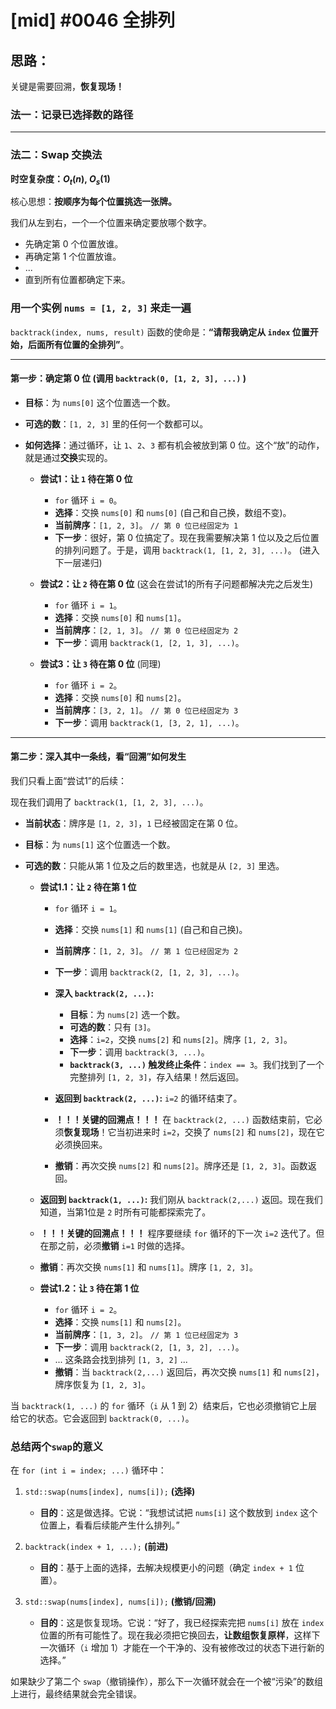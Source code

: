 # [mid] #0046 全排列

## 思路：

关键是需要回溯，**恢复现场！**

### 法一：记录已选择数的路径

***

### 法二：Swap 交换法

**时空复杂度：$O_t(n)$, $O_s(1)$**

核心思想：**按顺序为每个位置挑选一张牌。**

我们从左到右，一个一个位置来确定要放哪个数字。
- 先确定第 0 个位置放谁。
- 再确定第 1 个位置放谁。
- ...
- 直到所有位置都确定下来。

### 用一个实例 `nums = [1, 2, 3]` 来走一遍

`backtrack(index, nums, result)` 函数的使命是：**“请帮我确定从 `index` 位置开始，后面所有位置的全排列”**。

---

#### **第一步：确定第 0 位 (调用 `backtrack(0, [1, 2, 3], ...)` )**

-   **目标**：为 `nums[0]` 这个位置选一个数。
-   **可选的数**：`[1, 2, 3]` 里的任何一个数都可以。
-   **如何选择**：通过循环，让 `1`、`2`、`3` 都有机会被放到第 0 位。这个“放”的动作，就是通过**交换**实现的。

    -   **尝试1：让 `1` 待在第 0 位**
        -   `for` 循环 `i = 0`。
        -   **选择**：交换 `nums[0]` 和 `nums[0]` (自己和自己换，数组不变)。
        -   **当前牌序**：`[1, 2, 3]`。 `// 第 0 位已经固定为 1`
        -   **下一步**：很好，第 0 位搞定了。现在我需要解决第 1 位以及之后位置的排列问题了。于是，调用 `backtrack(1, [1, 2, 3], ...)`。 (进入下一层递归)

    -   **尝试2：让 `2` 待在第 0 位** (这会在尝试1的所有子问题都解决完之后发生)
        -   `for` 循环 `i = 1`。
        -   **选择**：交换 `nums[0]` 和 `nums[1]`。
        -   **当前牌序**：`[2, 1, 3]`。 `// 第 0 位已经固定为 2`
        -   **下一步**：调用 `backtrack(1, [2, 1, 3], ...)`。

    -   **尝试3：让 `3` 待在第 0 位** (同理)
        -   `for` 循环 `i = 2`。
        -   **选择**：交换 `nums[0]` 和 `nums[2]`。
        -   **当前牌序**：`[3, 2, 1]`。 `// 第 0 位已经固定为 3`
        -   **下一步**：调用 `backtrack(1, [3, 2, 1], ...)`。

---

#### **第二步：深入其中一条线，看“回溯”如何发生**

我们只看上面“尝试1”的后续：

现在我们调用了 `backtrack(1, [1, 2, 3], ...)`。

-   **当前状态**：牌序是 `[1, 2, 3]`，`1` 已经被固定在第 0 位。
-   **目标**：为 `nums[1]` 这个位置选一个数。
-   **可选的数**：只能从第 1 位及之后的数里选，也就是从 `[2, 3]` 里选。

    -   **尝试1.1：让 `2` 待在第 1 位**
        -   `for` 循环 `i = 1`。
        -   **选择**：交换 `nums[1]` 和 `nums[1]` (自己和自己换)。
        -   **当前牌序**：`[1, 2, 3]`。 `// 第 1 位已经固定为 2`
        -   **下一步**：调用 `backtrack(2, [1, 2, 3], ...)`。

        -   **深入 `backtrack(2, ...)`:**
            -   **目标**：为 `nums[2]` 选一个数。
            -   **可选的数**：只有 `[3]`。
            -   **选择**：`i=2`，交换 `nums[2]` 和 `nums[2]`。牌序 `[1, 2, 3]`。
            -   **下一步**：调用 `backtrack(3, ...)`。
            -   **`backtrack(3, ...)` 触发终止条件**：`index == 3`。我们找到了一个完整排列 `[1, 2, 3]`，存入结果！然后返回。

        -   **返回到 `backtrack(2, ...)`:** `i=2` 的循环结束了。
        -   **！！！关键的回溯点！！！** 在 `backtrack(2, ...)` 函数结束前，它必须**恢复现场**！它当初进来时 `i=2`，交换了 `nums[2]` 和 `nums[2]`，现在它必须换回来。
        -   **撤销**：再次交换 `nums[2]` 和 `nums[2]`。牌序还是 `[1, 2, 3]`。函数返回。

    -   **返回到 `backtrack(1, ...)`:** 我们刚从 `backtrack(2,...)` 返回。现在我们知道，当第1位是 `2` 时所有可能都探索完了。
    -   **！！！关键的回溯点！！！** 程序要继续 `for` 循环的下一次 `i=2` 迭代了。但在那之前，必须**撤销** `i=1` 时做的选择。
    -   **撤销**：再次交换 `nums[1]` 和 `nums[1]`。牌序 `[1, 2, 3]`。

    -   **尝试1.2：让 `3` 待在第 1 位**
        -   `for` 循环 `i = 2`。
        -   **选择**：交换 `nums[1]` 和 `nums[2]`。
        -   **当前牌序**：`[1, 3, 2]`。 `// 第 1 位已经固定为 3`
        -   **下一步**：调用 `backtrack(2, [1, 3, 2], ...)`。
        -   ... 这条路会找到排列 `[1, 3, 2]` ...
        -   **撤销**：当 `backtrack(2,...)` 返回后，再次交换 `nums[1]` 和 `nums[2]`，牌序恢复为 `[1, 2, 3]`。

当 `backtrack(1, ...)` 的 `for` 循环（`i` 从 1 到 2）结束后，它也必须撤销它上层给它的状态。它会返回到 `backtrack(0, ...)`。

### 总结两个`swap`的意义

在 `for (int i = index; ...)` 循环中：

1.  `std::swap(nums[index], nums[i]);`  **(选择)**
    -   **目的**：这是做选择。它说：“我想试试把 `nums[i]` 这个数放到 `index` 这个位置上，看看后续能产生什么排列。”

2.  `backtrack(index + 1, ...);` **(前进)**
    -   **目的**：基于上面的选择，去解决规模更小的问题（确定 `index + 1` 位置）。

3.  `std::swap(nums[index], nums[i]);`  **(撤销/回溯)**
    -   **目的**：这是恢复现场。它说：“好了，我已经探索完把 `nums[i]` 放在 `index` 位置的所有可能性了。现在我必须把它换回去，**让数组恢复原样**，这样下一次循环（`i` 增加 1）才能在一个干净的、没有被修改过的状态下进行新的选择。”

如果缺少了第二个 `swap`（撤销操作），那么下一次循环就会在一个被“污染”的数组上进行，最终结果就会完全错误。
